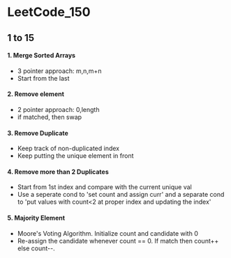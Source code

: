 # LeetCode_150

## 1 to 15

#### 1. Merge Sorted Arrays
  - 3 pointer approach: m,n,m+n
  - Start from the last
#### 2. Remove element
  - 2 pointer approach: 0,length
  - if matched, then swap
#### 3. Remove Duplicate
  - Keep track of non-duplicated index
  - Keep putting the unique element in front
#### 4. Remove more than 2 Duplicates
  - Start from 1st index and compare with the current unique val
  - Use a seperate cond to 'set count and assign curr' and a separate cond to 'put values with count<2 at proper index and updating the index'
#### 5. Majority Element
  - Moore's Voting Algorithm. Initialize count and candidate with 0
  - Re-assign the candidate whenever count == 0. If match then count++ else count--.
